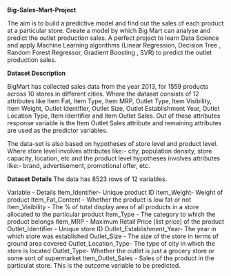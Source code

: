 **Big-Sales-Mart-Project**

The aim is to build a predictive model and find out the sales of each product at a particular store. Create a model by which Big Mart can analyse and predict the outlet production sales.
A perfect project to learn Data Science and apply Machine Learning algorithms (Linear Regression, Decision Tree , Random Forest Regressor, Gradient Boosting , SVR) to predict the outlet production sales.

**Dataset Description**

BigMart has collected sales data from the year 2013, for 1559 products across 10 stores in different cities. Where the dataset consists of 12 attributes like Item Fat, Item Type, Item MRP, Outlet Type, Item Visibility, Item Weight, Outlet Identifier, Outlet Size, Outlet Establishment Year, Outlet Location Type, Item Identifier and Item Outlet Sales. Out of these attributes response variable is the Item Outlet Sales attribute and remaining attributes are used as the predictor variables.

The data-set is also based on hypotheses of store level and product level. Where store level involves attributes like:- city, population density, store capacity, location, etc and the product level hypotheses involves attributes like:- brand, advertisement, promotional offer, etc.

**Dataset Details**
The data has 8523 rows of 12 variables.

Variable - Details
Item_Identifier- Unique product ID
Item_Weight- Weight of product
Item_Fat_Content - Whether the product is low fat or not
Item_Visibility - The % of total display area of all products in a store allocated to the particular product
Item_Type - The category to which the product belongs
Item_MRP - Maximum Retail Price (list price) of the product
Outlet_Identifier - Unique store ID
Outlet_Establishment_Year- The year in which store was established
Outlet_Size - The size of the store in terms of ground area covered
Outlet_Location_Type- The type of city in which the store is located
Outlet_Type- Whether the outlet is just a grocery store or some sort of supermarket
Item_Outlet_Sales - Sales of the product in the particulat store. This is the outcome variable to be predicted.
